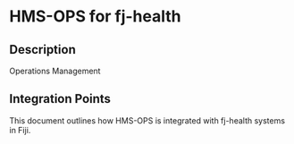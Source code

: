 # HMS-OPS for fj-health

## Description

Operations Management

## Integration Points

This document outlines how HMS-OPS is integrated with fj-health systems in Fiji.
